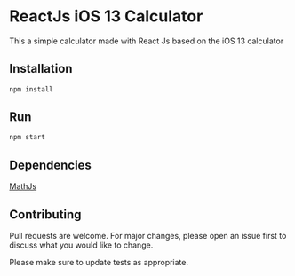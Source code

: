 # ReactJs iOS 13 Calculator

This a simple calculator made with React Js based on the iOS 13 calculator

## Installation


```bash
npm install
```

## Run

```bash
npm start
```

## Dependencies
[MathJs](https://mathjs.org/)

## Contributing
Pull requests are welcome. For major changes, please open an issue first to discuss what you would like to change.

Please make sure to update tests as appropriate.
